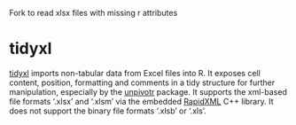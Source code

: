Fork to read xlsx files with missing r attributes

<!-- README.md is generated from README.Rmd. Please edit that file -->

# tidyxl

[tidyxl](https://github.com/nacnudus/tidyxl) imports non-tabular data
from Excel files into R. It exposes cell content, position, formatting
and comments in a tidy structure for further manipulation, especially by
the [unpivotr](https://github.com/nacnudus/unpivotr) package. It
supports the xml-based file formats ‘.xlsx’ and ‘.xlsm’ via the embedded
[RapidXML](https://rapidxml.sourceforge.net) C++ library. It does not
support the binary file formats ‘.xlsb’ or ‘.xls’.
